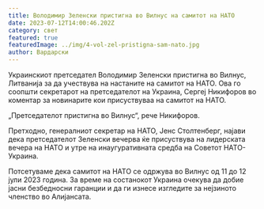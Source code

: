 ```yaml
---
title: Володимир Зеленски пристигна во Вилнус на самитот на НАТО
date: 2023-07-12T14:00:46.202Z
category: свет
featured: true
featuredImage: ../img/4-vol-zel-pristigna-sam-nato.jpg
author: Вардарски
---
```

Украинскиот претседател Володимир Зеленски пристигна во Вилнус, Литванија за да учествува на настаните на самитот на НАТО. Ова го соопшти секретарот на претседателот на Украина, Сергеј Никифоров во коментар за новинарите кои присуствуваа на самитот на НАТО.

„Претседателот пристигна во Вилнус“, рече Никифоров.

Претходно, генералниот секретар на НАТО, Јенс Столтенберг, најави дека претседателот Зеленски вечерва ќе присуствува на лидерската вечера на НАТО и утре на инаугуративната средба на Советот НАТО-Украина.

Потсетуваме дека самитот на НАТО се одржува во Вилнус од 11 до 12 јули 2023 година. За време на состанокот Украина очекува да добие јасни безбедносни гаранции и да ги изнесе изгледите за нејзиното членство во Алијансата.
